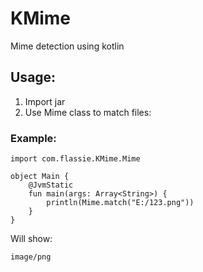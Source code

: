 # KMime
Mime detection using kotlin

## Usage:
1. Import jar
2. Use Mime class to match files:

### Example:
```
import com.flassie.KMime.Mime

object Main {
    @JvmStatic
    fun main(args: Array<String>) {
        println(Mime.match("E:/123.png"))
    }
}
```
Will show:
```
image/png
```

